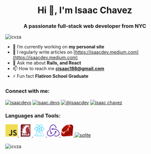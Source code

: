 <h1 align="center">Hi 👋, I'm Isaac Chavez</h1>
<h3 align="center">A passionate full-stack web developer from NYC</h3>

<p align="left"> <img src="https://komarev.com/ghpvc/?username=icvza&label=Profile%20views&color=0e75b6&style=flat" alt="icvza" /> </p>

- 🔭 I’m currently working on **my personal site**
- 📝 I regularly write articles on [https://isaacdev.medium.com](https://isaacdev.medium.com)
- 💬 Ask me about **Rails, and React**
- 📫 How to reach me **cisaac188@gmail.com**
- ⚡ Fun fact **Flatiron School Graduate**

<h3 align="left">Connect with me:</h3>
<p align="left">
<a href="https://linkedin.com/in/isaacdevs" target="blank"><img align="center" src="https://raw.githubusercontent.com/rahuldkjain/github-profile-readme-generator/master/src/images/icons/Social/linked-in-alt.svg" alt="isaacdevs" height="30" width="40" /></a>
<a href="https://instagram.com/isaac.devs" target="blank"><img align="center" src="https://raw.githubusercontent.com/rahuldkjain/github-profile-readme-generator/master/src/images/icons/Social/instagram.svg" alt="isaac.devs" height="30" width="40" /></a>
<a href="https://medium.com/@isaacdev" target="blank"><img align="center" src="https://raw.githubusercontent.com/rahuldkjain/github-profile-readme-generator/master/src/images/icons/Social/medium.svg" alt="@isaacdev" height="30" width="40" /></a>
<a href="https://www.youtube.com/c/isaac chavez" target="blank"><img align="center" src="https://raw.githubusercontent.com/rahuldkjain/github-profile-readme-generator/master/src/images/icons/Social/youtube.svg" alt="isaac chavez" height="30" width="40" /></a>
</p>

<h3 align="left">Languages and Tools:</h3>
<p align="left"> <a href="https://developer.mozilla.org/en-US/docs/Web/JavaScript" target="_blank"> <img src="https://raw.githubusercontent.com/devicons/devicon/master/icons/javascript/javascript-original.svg" alt="javascript" width="40" height="40"/> </a> <a href="https://rubyonrails.org" target="_blank"> <img src="https://raw.githubusercontent.com/devicons/devicon/master/icons/rails/rails-original-wordmark.svg" alt="rails" width="40" height="40"/> </a> <a href="https://reactjs.org/" target="_blank"> <img src="https://raw.githubusercontent.com/devicons/devicon/master/icons/react/react-original-wordmark.svg" alt="react" width="40" height="40"/> </a> <a href="https://redux.js.org" target="_blank"> <img src="https://raw.githubusercontent.com/devicons/devicon/master/icons/redux/redux-original.svg" alt="redux" width="40" height="40"/> </a> <a href="https://www.ruby-lang.org/en/" target="_blank"> <img src="https://raw.githubusercontent.com/devicons/devicon/master/icons/ruby/ruby-original.svg" alt="ruby" width="40" height="40"/> </a> <a href="https://www.sqlite.org/" target="_blank"> <img src="https://www.vectorlogo.zone/logos/sqlite/sqlite-icon.svg" alt="sqlite" width="40" height="40"/> </a> 
</p>

<p><img align="middle" src="https://github-readme-streak-stats.herokuapp.com/?user=icvza&" alt="icvza" /></p>

